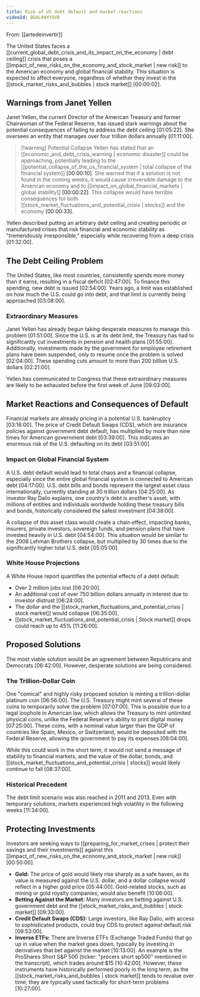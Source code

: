 ```yaml
---
title: Risk of US debt default and market reactions
videoId: BGAL4WXYOV8
---
```


From: [[artedeinvertir]] <br/> 

The United States faces a [[current_global_debt_crisis_and_its_impact_on_the_economy | debt ceiling]] crisis that poses a [[impact_of_new_risks_on_the_economy_and_stock_market | new risk]] to the American economy and global financial stability. This situation is expected to affect everyone, regardless of whether they invest in the [[stock_market_risks_and_bubbles | stock market]] <a class="yt-timestamp" data-t="00:00:02">[00:00:02]</a>.

## Warnings from Janet Yellen
Janet Yellen, the current Director of the American Treasury and former Chairwoman of the Federal Reserve, has issued stark warnings about the potential consequences of failing to address the debt ceiling <a class="yt-timestamp" data-t="01:05:22">[01:05:22]</a>.
She oversees an entity that manages over four trillion dollars annually <a class="yt-timestamp" data-t="01:11:00">[01:11:00]</a>.

> [!warning] Potential Collapse
> Yellen has stated that an [[economic_and_debt_crisis_warning | economic disaster]] could be approaching, potentially leading to the [[potential_collapse_of_the_us_financial_system | total collapse of the financial system]] <a class="yt-timestamp" data-t="00:00:10">[00:00:10]</a>. She warned that if a solution is not found in the coming weeks, it would cause irreversible damage to the American economy and to [[impact_on_global_financial_markets | global stability]] <a class="yt-timestamp" data-t="00:00:22">[00:00:22]</a>. This collapse would have terrible consequences for both [[stock_market_fluctuations_and_potential_crisis | stocks]] and the economy <a class="yt-timestamp" data-t="00:00:33">[00:00:33]</a>.

Yellen described putting an arbitrary debt ceiling and creating periodic or manufactured crises that risk financial and economic stability as "tremendously irresponsible," especially while recovering from a deep crisis <a class="yt-timestamp" data-t="01:32:00">[01:32:00]</a>.

## The Debt Ceiling Problem
The United States, like most countries, consistently spends more money than it earns, resulting in a fiscal deficit <a class="yt-timestamp" data-t="02:47:00">[02:47:00]</a>. To finance this spending, new debt is issued <a class="yt-timestamp" data-t="02:54:00">[02:54:00]</a>. Years ago, a limit was established on how much the U.S. could go into debt, and that limit is currently being approached <a class="yt-timestamp" data-t="03:08:00">[03:08:00]</a>.

### Extraordinary Measures
Janet Yellen has already begun taking desperate measures to manage this problem <a class="yt-timestamp" data-t="01:51:00">[01:51:00]</a>. Since the U.S. is at its debt limit, the Treasury has had to significantly cut investments in pension and health plans <a class="yt-timestamp" data-t="01:55:00">[01:55:00]</a>. Additionally, investments made by the government for employee retirement plans have been suspended, only to resume once the problem is solved <a class="yt-timestamp" data-t="02:04:00">[02:04:00]</a>. These spending cuts amount to more than 200 billion U.S. dollars <a class="yt-timestamp" data-t="02:21:00">[02:21:00]</a>.

Yellen has communicated to Congress that these extraordinary measures are likely to be exhausted before the first week of June <a class="yt-timestamp" data-t="09:03:00">[09:03:00]</a>.

## Market Reactions and Consequences of Default
Financial markets are already pricing in a potential U.S. bankruptcy <a class="yt-timestamp" data-t="03:16:00">[03:16:00]</a>. The price of Credit Default Swaps (CDS), which are insurance policies against government debt default, has multiplied by more than nine times for American government debt <a class="yt-timestamp" data-t="03:39:00">[03:39:00]</a>. This indicates an enormous risk of the U.S. defaulting on its debt <a class="yt-timestamp" data-t="03:51:00">[03:51:00]</a>.

### Impact on Global Financial System
A U.S. debt default would lead to total chaos and a financial collapse, especially since the entire global financial system is connected to American debt <a class="yt-timestamp" data-t="04:17:00">[04:17:00]</a>. U.S. debt bills and bonds represent the largest asset class internationally, currently standing at 30 trillion dollars <a class="yt-timestamp" data-t="04:25:00">[04:25:00]</a>. As investor Ray Dalio explains, one country's debt is another's asset, with millions of entities and individuals worldwide holding these treasury bills and bonds, historically considered the safest investment <a class="yt-timestamp" data-t="04:38:00">[04:38:00]</a>.

A collapse of this asset class would create a chain effect, impacting banks, insurers, private investors, sovereign funds, and pension plans that have invested heavily in U.S. debt <a class="yt-timestamp" data-t="04:54:00">[04:54:00]</a>. This situation would be similar to the 2008 Lehman Brothers collapse, but multiplied by 30 times due to the significantly higher total U.S. debt <a class="yt-timestamp" data-t="05:05:00">[05:05:00]</a>.

### White House Projections
A White House report quantifies the potential effects of a debt default:
*   Over 2 million jobs lost <a class="yt-timestamp" data-t="06:20:00">[06:20:00]</a>.
*   An additional cost of over 750 billion dollars annually in interest due to investor distrust <a class="yt-timestamp" data-t="06:24:00">[06:24:00]</a>.
*   The dollar and the [[stock_market_fluctuations_and_potential_crisis | stock market]] would collapse <a class="yt-timestamp" data-t="06:35:00">[06:35:00]</a>.
*   [[stock_market_fluctuations_and_potential_crisis | Stock market]] drops could reach up to 45% <a class="yt-timestamp" data-t="11:26:00">[11:26:00]</a>.

## Proposed Solutions
The most viable solution would be an agreement between Republicans and Democrats <a class="yt-timestamp" data-t="06:42:00">[06:42:00]</a>. However, desperate solutions are being considered.

### The Trillion-Dollar Coin
One "comical" and highly risky proposed solution is minting a trillion-dollar platinum coin <a class="yt-timestamp" data-t="06:56:00">[06:56:00]</a>. The U.S. Treasury might mint several of these coins to temporarily solve the problem <a class="yt-timestamp" data-t="07:07:00">[07:07:00]</a>. This is possible due to a legal loophole in American law, which allows the Treasury to mint unlimited physical coins, unlike the Federal Reserve's ability to print digital money <a class="yt-timestamp" data-t="07:25:00">[07:25:00]</a>. These coins, with a nominal value larger than the GDP of countries like Spain, Mexico, or Switzerland, would be deposited with the Federal Reserve, allowing the government to pay its expenses <a class="yt-timestamp" data-t="08:04:00">[08:04:00]</a>.

While this could work in the short term, it would not send a message of stability to financial markets, and the value of the dollar, bonds, and [[stock_market_fluctuations_and_potential_crisis | stocks]] would likely continue to fall <a class="yt-timestamp" data-t="08:37:00">[08:37:00]</a>.

### Historical Precedent
The debt limit scenario was also reached in 2011 and 2013. Even with temporary solutions, markets experienced high volatility in the following weeks <a class="yt-timestamp" data-t="11:34:00">[11:34:00]</a>.

## Protecting Investments
Investors are seeking ways to [[preparing_for_market_crises | protect their savings and their investments]] against this [[impact_of_new_risks_on_the_economy_and_stock_market | new risk]] <a class="yt-timestamp" data-t="00:50:00">[00:50:00]</a>.

*   **Gold:** The price of gold would likely rise sharply as a safe haven, as its value is measured against the U.S. dollar, and a dollar collapse would reflect in a higher gold price <a class="yt-timestamp" data-t="05:44:00">[05:44:00]</a>. Gold-related stocks, such as mining or gold royalty companies, would also benefit <a class="yt-timestamp" data-t="10:06:00">[10:06:00]</a>.
*   **Betting Against the Market:** Many investors are betting against U.S. government debt and the [[stock_market_risks_and_bubbles | stock market]] <a class="yt-timestamp" data-t="09:33:00">[09:33:00]</a>.
*   **Credit Default Swaps (CDS):** Large investors, like Ray Dalio, with access to sophisticated products, could buy CDS to protect against default risk <a class="yt-timestamp" data-t="09:53:00">[09:53:00]</a>.
*   **Inverse ETFs:** There are Inverse ETFs (Exchange Traded Funds) that go up in value when the market goes down, typically by investing in derivatives that bet against the market <a class="yt-timestamp" data-t="10:13:00">[10:13:00]</a>. An example is the ProShares Short S&P 500 (ticker: "prócers short sp500" mentioned in the transcript), which trades around $15 <a class="yt-timestamp" data-t="10:42:00">[10:42:00]</a>. However, these instruments have historically performed poorly in the long term, as the [[stock_market_risks_and_bubbles | stock market]] tends to revalue over time; they are typically used tactically for short-term problems <a class="yt-timestamp" data-t="10:27:00">[10:27:00]</a>.